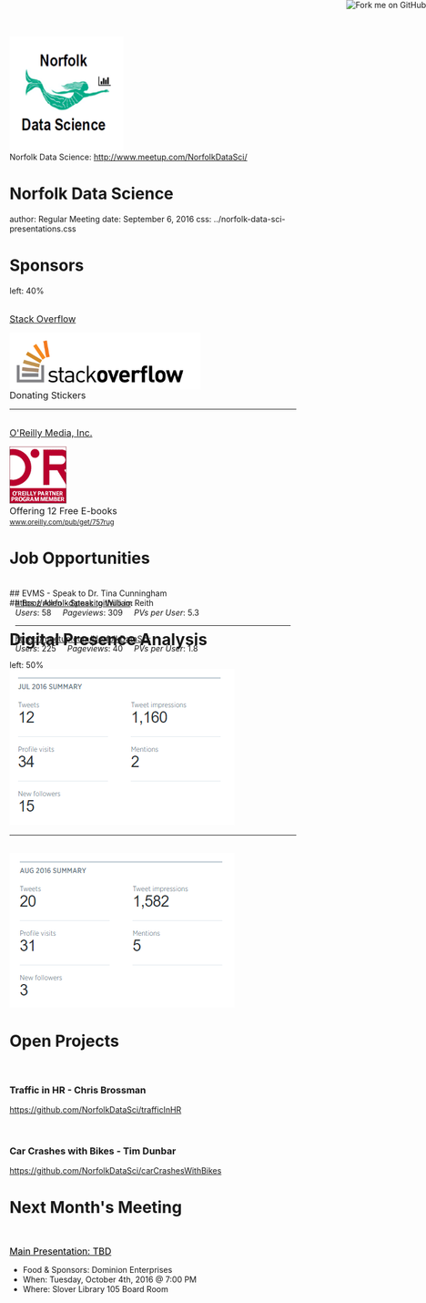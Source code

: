 
<!--- SET THE URL OF YOUR PRESENTATION. THIS WILL LOOK LIKE https://norfolkdatasci.github.io/YOUR-PRESENTATION-NAME-HERE --->
<meta property="og:url" content="https://norfolkdatasci.github.io/monthly-updates/2016-09">

<!--- MAKE THE TITLE THE SAME FOR THESE 2 METATAGS --->
<meta name="twitter:title" content="Monthly Update for September 2016">
<meta property="og:title" content="Monthly Update for September 2016">

<!--- MAKE THE COVER IMAGE THE SAME FOR THESE 2 METATAGS --->
<meta property="og:image" content="https://raw.githubusercontent.com/NorfolkDataSci/meetup-link/develop/norfolk-ds-logo2.png">
<meta name="twitter:image" content="https://raw.githubusercontent.com/NorfolkDataSci/meetup-link/develop/norfolk-ds-logo2.png">

<!--- MAKE THE DESCRIPTION THE SAME FOR ALL THESE METATAGS --->
<meta name="description" content="A guide for individuals relatively new to git and GitHub" />
<meta name="twitter:description" content="A guide for individuals relatively new to git and GitHub">
<meta property="og:description" content="A guide for individuals relatively new to git and GitHub" />

<!--- DONT TOUCH THESE METATAGS --->
<meta name="twitter:card" content="summary">
<meta name="twitter:site" content="@NorfolkDataSci">
<meta property="og:site_name" content="Norfolk Data Science" />
<meta name="twitter:creator" content="@NorfolkDataSci">
<meta property="og:type" content="website">

<!--- CHANGE THE HREF TO POINT TO YOUR REPOSITORY SO PEOPLE CAN FORK IT --->
<a href="https://github.com/NorfolkDataSci/presentations/monthly-updates"><img style="z-index: 1000; margin: 0px !important; max-height: 300px !important; position: absolute; top: 0; right: 0; border: 0;" src="https://camo.githubusercontent.com/38ef81f8aca64bb9a64448d0d70f1308ef5341ab/68747470733a2f2f73332e616d617a6f6e6177732e636f6d2f6769746875622f726962626f6e732f666f726b6d655f72696768745f6461726b626c75655f3132313632312e706e67" alt="Fork me on GitHub" data-canonical-src="https://s3.amazonaws.com/github/ribbons/forkme_right_darkblue_121621.png"></a>

<!--- DONT TOUCH --->
<div class="logo">
  <a href="http://www.meetup.com/NorfolkDataSci/" target="_blank">
  <img src="../norfolk-data-sci-logo.png" style="width:200px;" alt="logo">
  </a>
</div>

<!--- DONT TOUCH --->
<div class="copyright">
Norfolk Data Science: <a href="http://www.meetup.com/NorfolkDataSci/" target="_blank">http://www.meetup.com/NorfolkDataSci/</a>
</div>

Norfolk Data Science
========================================
author: Regular Meeting
date: September 6, 2016
css: ../norfolk-data-sci-presentations.css

Sponsors
========================================
left: 40%

<br>
<span style="font-size:115%;"><u>Stack Overflow</u></span><br>

<div>
  <p>
    <a href="https://stackoverflow.com"><img style="height:100px;vertical-align:middle;" src="./img/stackoverflow-logo.png" alt="Stack Overflow Logo" target="_blank"></a></br>
    <span style="font-size:115%;">Donating Stickers</span>
  </p>
</div>

***

<br>
<span style="font-size:115%;"><u>O'Reilly Media, Inc.</u></span><br>

<div>
  <p>
    <a href="https://oreilly.com"><img style="height:100px;" src="./img/oreilly-logo.png" alt="O'Reilly Logo" target="_blank"></a></br>
    <span style="font-size:115%;">Offering 12 Free E-books</span>
    </br>
    <span style="font-size:85%;"><a href="www.oreilly.com/pub/get/757rug" target="_blank">www.oreilly.com/pub/get/757rug</a></span>
  </p>
</div>

Job Opportunities
========================================

<br>
## EVMS - Speak to Dr. Tina Cunningham
<br>
## Booz Allen - Speak to William Reith






Digital Presence Analysis
========================================
left: 50%

<div class="footer2" style="margin-top:-150px; padding: 10px;">
  <a href="https://norfolkdatasci.github.io" target="_blank">https://norfolkdatasci.github.io</a>:<br>
  <i>Users</i>: 58&nbsp;&nbsp;&nbsp;&nbsp;&nbsp;<i>Pageviews</i>: 309&nbsp;&nbsp;&nbsp;&nbsp;&nbsp;<i>PVs per User</i>: 5.3
  <hr>
  <a href="https://meetup.com/NorfolkDataSci" target="_blank">https://meetup.com/NorfolkDataSci</a>:<br>
  <i>Users</i>: 225&nbsp;&nbsp;&nbsp;&nbsp;&nbsp;<i>Pageviews</i>: 40&nbsp;&nbsp;&nbsp;&nbsp;&nbsp;<i>PVs per User</i>: 1.8
</div>

<br>
<img src="./img/twitter-analytics/2016-07.png" alt="July 2016">

***

<br>
<img src="./img/twitter-analytics/2016-08.png" alt="August 2016">


Open Projects 
========================================

<br>

### Traffic in HR - Chris Brossman
https://github.com/NorfolkDataSci/trafficInHR

<br>

### Car Crashes with Bikes - Tim Dunbar
https://github.com/NorfolkDataSci/carCrashesWithBikes


Next Month's Meeting
========================================

<br>

<span style="font-size:115%;color:black;"><u>Main Presentation: TBD</u></span><br>
<ul>
  <li>Food & Sponsors: Dominion Enterprises</li>
  <li>When: Tuesday, October 4th, 2016 @ 7:00 PM</li>
  <li>Where: Slover Library 105 Board Room</li>
</ul>

